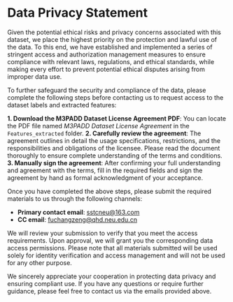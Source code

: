 # Data Privacy Statement 
Given the potential ethical risks and privacy concerns associated with this dataset, we place the highest priority on the protection and lawful use of the data. To this end, we have established and implemented a series of stringent access and authorization management measures to ensure compliance with relevant laws, regulations, and ethical standards, while making every effort to prevent potential ethical disputes arising from improper data use.  

To further safeguard the security and compliance of the data, please complete the following steps before contacting us to request access to the dataset labels and extracted features:  

**1. Download the M3PADD Dataset License Agreement PDF**: You can locate the PDF file named *M3PADD Dataset License Agreement* in the `Features_extracted` folder. 
**2. Carefully review the agreement**: The agreement outlines in detail the usage specifications, restrictions, and the responsibilities and obligations of the licensee. Please read the document thoroughly to ensure complete understanding of the terms and conditions.  
**3. Manually sign the agreement**: After confirming your full understanding and agreement with the terms, fill in the required fields and sign the agreement by hand as formal acknowledgment of your acceptance.  

Once you have completed the above steps, please submit the required materials to us through the following channels:  
- **Primary contact email**: sstcneu@163.com  
- **CC email**: fuchangzeng@qhd.neu.edu.cn  

We will review your submission to verify that you meet the access requirements. Upon approval, we will grant you the corresponding data access permissions. Please note that all materials submitted will be used solely for identity verification and access management and will not be used for any other purpose.  

We sincerely appreciate your cooperation in protecting data privacy and ensuring compliant use. If you have any questions or require further guidance, please feel free to contact us via the emails provided above.  





